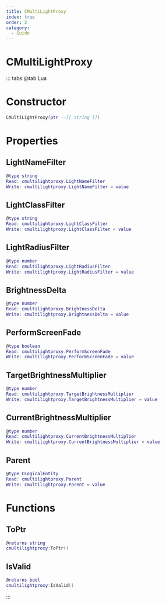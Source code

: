 ```yaml
---
title: CMultiLightProxy
index: true
order: 2
category:
  - Guide
---
```


# CMultiLightProxy

::: tabs
@tab Lua
# Constructor
```lua
CMultiLightProxy(ptr --[[ string ]])
```
# Properties
## LightNameFilter 
```lua
@type string
Read: cmultilightproxy.LightNameFilter
Write: cmultilightproxy.LightNameFilter = value
```
## LightClassFilter 
```lua
@type string
Read: cmultilightproxy.LightClassFilter
Write: cmultilightproxy.LightClassFilter = value
```
## LightRadiusFilter 
```lua
@type number
Read: cmultilightproxy.LightRadiusFilter
Write: cmultilightproxy.LightRadiusFilter = value
```
## BrightnessDelta 
```lua
@type number
Read: cmultilightproxy.BrightnessDelta
Write: cmultilightproxy.BrightnessDelta = value
```
## PerformScreenFade 
```lua
@type boolean
Read: cmultilightproxy.PerformScreenFade
Write: cmultilightproxy.PerformScreenFade = value
```
## TargetBrightnessMultiplier 
```lua
@type number
Read: cmultilightproxy.TargetBrightnessMultiplier
Write: cmultilightproxy.TargetBrightnessMultiplier = value
```
## CurrentBrightnessMultiplier 
```lua
@type number
Read: cmultilightproxy.CurrentBrightnessMultiplier
Write: cmultilightproxy.CurrentBrightnessMultiplier = value
```
## Parent 
```lua
@type CLogicalEntity
Read: cmultilightproxy.Parent
Write: cmultilightproxy.Parent = value
```
# Functions
## ToPtr
```lua
@returns string
cmultilightproxy:ToPtr()
```
## IsValid
```lua
@returns bool
cmultilightproxy:IsValid()
```

:::